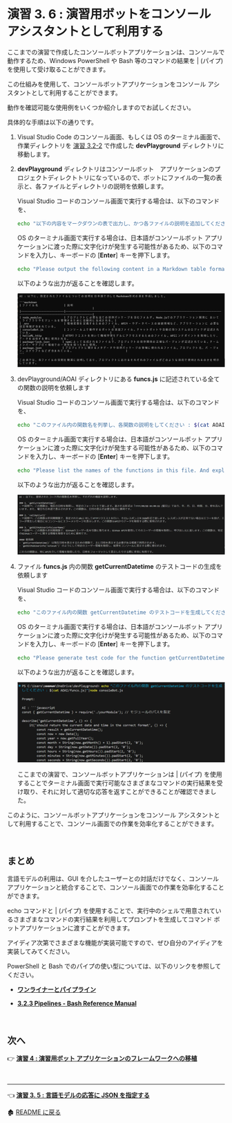 # 演習 3. 6 : 演習用ボットをコンソール アシスタントとして利用する

ここまでの演習で作成したコンソールボットアプリケーションは、コンソールで動作するため、Windows PowerShell や Bash 等のコマンドの結果を | (パイプ) を使用して受け取ることができます。

この仕組みを使用して、コンソールボットアプリケーションをコンソール アシスタントとして利用することができます。

動作を確認可能な使用例をいくつか紹介しますのでお試しください。

具体的な手順は以下の通りです。

1. Visual Studio Code のコンソール画面、もしくは OS のターミナル画面で、作業ディレクトリを [演習 3.2-2](Ex03-1.md#%E3%82%BF%E3%82%B9%E3%82%AF-2-http-client-%E3%83%84%E3%83%BC%E3%83%AB%E3%81%AB%E3%82%88%E3%82%8B%E5%91%BC%E3%81%B3%E5%87%BA%E3%81%97%E3%81%AE%E7%A2%BA%E8%AA%8D) で作成した **devPlayground** ディレクトリに移動します。

2. **devPlayground** ディレクトリはコンソールボット　アプリケーションのプロジェクトディレクトトリになっているので、ボットにファイルの一覧の表示と、各ファイルとディレクトリの説明を依頼します。

    Visual Studio コードのコンソール画面で実行する場合は、以下のコマンドを、

    ```bash
    echo "以下の内容をマークダウンの表で出力し、かつ各ファイルの説明を追加してください: $(ls)"|node consoleBot.js
    ```

    OS のターミナル画面で実行する場合は、日本語がコンソールボット アプリケーションに渡った際に文字化けが発生する可能性があるため、以下のコマンドを入力し、キーボードの \[**Enter**\] キーを押下します。

    ```bash
    echo "Please output the following content in a Markdown table format. And explain each files with Japanese.: $(ls)"|node consoleBot.js
    ```

    以下のような出力が返ることを確認します。

    ![コンソールボットによる ls コマンドのフォーマット](images/cmdResponse_ls.png)

3. devPlayground/AOAI ディレクトリにある **funcs.js** に記述されている全ての関数の説明を依頼します

    Visual Studio コードのコンソール画面で実行する場合は、以下のコマンドを、

    ```bash
    echo "このファイル内の関数名を列挙し、各関数の説明をしてください : $(cat AOAI/funcs.js)"|node consoleBot.js
    ```

    OS のターミナル画面で実行する場合は、日本語がコンソールボット アプリケーションに渡った際に文字化けが発生する可能性があるため、以下のコマンドを入力し、キーボードの \[**Enter**\] キーを押下します。

    ```bash
    echo "Please list the names of the functions in this file. And explain each files with Japanese. : $(cat AOAI/funcs.js)"|node consoleBot.js
    ```

    以下のような出力が返ることを確認します。

    ![コンソールボットによる funcs.js ファイルのフォーマット](images/cmdResponse_cat.png)

4. ファイル **funcs.js** 内の関数 **getCurrentDatetime** のテストコードの生成を依頼します

     Visual Studio コードのコンソール画面で実行する場合は、以下のコマンドを、

    ```bash
    echo "このファイル内の関数 getCurrentDatetime のテストコードを生成してください : $(cat AOAI/funcs.js)"|node consoleBot.js
    ```

    OS のターミナル画面で実行する場合は、日本語がコンソールボット アプリケーションに渡った際に文字化けが発生する可能性があるため、以下のコマンドを入力し、キーボードの \[**Enter**\] キーを押下します。

    ```bash
    echo "Please generate test code for the function getCurrentDatetime in this file.: $(cat AOAI/funcs.js)"|node consoleBot.js
    ```

    以下のような出力が返ることを確認します。

    ![コンソールボットによる funcs.js ファイルのフォーマット](images/cmdResponse_testcode.png)

    ここまでの演習で、コンソールボットアプリケーションは | (パイプ) を使用することでターミナル画面で実行可能なさまざまなコマンドの実行結果を受け取り、それに対して適切な応答を返すことができることが確認できました。

このように、コンソールボットアプリケーションをコンソール アシスタントとして利用することで、コンソール画面での作業を効率化することができます。

<br>

## まとめ

言語モデルの利用は、GUI を介したユーザーとの対話だけでなく、コンソール アプリケーションと統合することで、コンソール画面での作業を効率化することができます。

echo コマンドと | (パイプ) を使用することで、実行中のシェルで用意されているさまざまなコマンドの実行結果を利用してプロンプトを生成してコマンド ボットアプリケーションに渡すことができます。

アイディア次第でさまざまな機能が実装可能ですので、ぜひ自分のアイディアを実装してみてください。

PowerShell と Bash でのパイプの使い型については、以下のリンクを参照してください。

* [**ワンライナーとパイプライン**](https://learn.microsoft.com/ja-jp/powershell/scripting/learn/ps101/04-pipelines?view=powershell-7.4)

* [**3.2.3 Pipelines - Bash Reference Manual**](https://www.gnu.org/software/bash/manual/bash.html#Pipelines)

<br>

## 次へ

👉 [**演習 4 : 演習用ボット アプリケーションのフレームワークへの移植**](Ex04-0.md)

<br>

<hr>

👈 [**演習 3. 5 : 言語モデルの応答に JSON を指定する** ](Ex03-5.md)

🏚️ [README に戻る](README.md)
